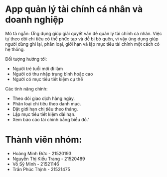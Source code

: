 # App quản lý tài chính cá nhân và doanh nghiệp
Mô tả ngắn: Ứng dụng giúp giải quyết vấn đề quản lý tài chính cá nhân. Việc tự theo dõi chi tiêu có thể phức tạp và dễ bị bỏ quên, vì vậy ứng dụng giúp người dùng ghi lại, phân loại, giới hạn và lập mục tiêu tài chính một cách có hệ thống.

Đối tượng hướng tới: 
- Người trẻ tuổi mới đi làm
- Người có thu nhập trung bình hoặc cao
- Người có mục tiêu tiết kiệm cụ thể

Các tính năng chính: 
- Theo dõi giao dịch hàng ngày.
- Phân loại chi tiêu theo danh mục.
- Đặt giới hạn chi tiêu theo tháng.
- Lập mục tiêu tiết kiệm dài hạn.
- Xem báo cáo tài chính bằng biểu đồ."

# Thành viên nhóm:
- Hoàng Minh Đức - 21520193 
- Nguyễn Thị Kiều Trang - 21520489
- Võ Sỹ Minh - 21521146
- Trần Phúc Thịnh - 21521475

